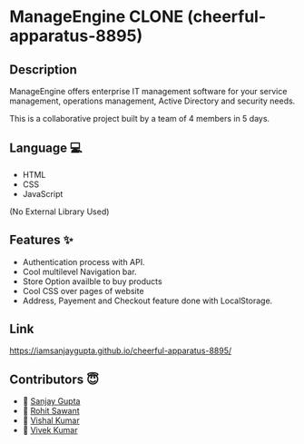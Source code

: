  #  ManageEngine CLONE (cheerful-apparatus-8895)
 
 ## Description
  ManageEngine offers enterprise IT management software for your service management, operations management, Active Directory and security needs.
   
   This is a collaborative project built by a team of 4 members in 5 days.
   
 ## Language 💻
- HTML
- CSS
- JavaScript

(No External Library Used)

## Features ✨

- Authentication process with API.
- Cool multilevel Navigation bar.
- Store Option availble to buy products
- Cool CSS over pages of website
- Address, Payement and Checkout feature done with LocalStorage.

## Link 
https://iamsanjaygupta.github.io/cheerful-apparatus-8895/

## Contributors  😇

- 👤 [Sanjay Gupta](https://github.com/IamSanjayGupta)
- 👤 [Rohit Sawant](https://github.com/RohitSawant0351)
- 👤 [Vishal Kumar](https://github.com/vishal6566)
- 👤 [Vivek Kumar](https://github.com/vkumar909)
